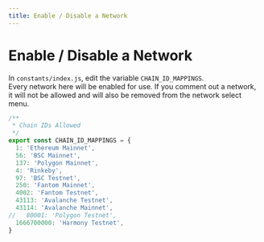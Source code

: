 ```yaml
---
title: Enable / Disable a Network
---
```


# Enable / Disable a Network
In `constants/index.js`, edit the variable `CHAIN_ID_MAPPINGS`.  
Every network here will be enabled for use. If you comment out a network, it will not be allowed and will also be removed from the network select menu.

```js {14}
/**
 * Chain IDs Allowed
 */
export const CHAIN_ID_MAPPINGS = {
  1: 'Ethereum Mainnet',
  56: 'BSC Mainnet',
  137: 'Polygon Mainnet',
  4: 'Rinkeby',
  97: 'BSC Testnet',
  250: 'Fantom Mainnet',
  4002: 'Fantom Testnet',
  43113: 'Avalanche Testnet',
  43114: 'Avalanche Mainnet',
//   80001: 'Polygon Testnet',
  1666700000: 'Harmony Testnet',
}
```
